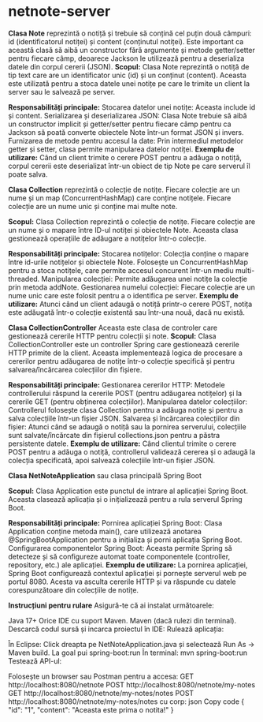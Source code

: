 # netnote-server

**Clasa Note** reprezintă o notiță și trebuie să conțină cel puțin două câmpuri: id (identificatorul notiței) și content (conținutul notiței).
Este important ca această clasă să aibă un constructor fără argumente și metode getter/setter pentru fiecare câmp, deoarece Jackson le utilizează pentru a deserializa datele din corpul cererii 
(JSON).
**Scopul:**
Clasa Note reprezintă o notiță de tip text care are un identificator unic (id) și un conținut (content). Aceasta este utilizată pentru a stoca datele unei notițe pe care le trimite un client la server sau le salvează pe server.

**Responsabilități principale:**
Stocarea datelor unei notițe: Aceasta include id și content.
Serializarea și deserializarea JSON: Clasa Note trebuie să aibă un constructor implicit și getter/setter pentru fiecare câmp pentru ca Jackson să poată converte obiectele Note într-un format JSON și invers.
Furnizarea de metode pentru accesul la date: Prin intermediul metodelor getter și setter, clasa permite manipularea datelor notiței.
**Exemplu de utilizare:**
Când un client trimite o cerere POST pentru a adăuga o notiță, corpul cererii este deserializat într-un obiect de tip Note pe care serverul îl poate salva.

**Clasa Collection** reprezintă o colecție de notițe. Fiecare colecție are un nume și un map (ConcurrentHashMap) care conține notițele.
Fiecare colecție are un nume unic și conține mai multe note.

**Scopul:**
Clasa Collection reprezintă o colecție de notițe. Fiecare colecție are un nume și o mapare între ID-ul notiței și obiectele Note. Aceasta clasa gestionează operațiile de adăugare a notițelor într-o colecție.

**Responsabilități principale:**
Stocarea notițelor: Colecția conține o mapare între id-urile notițelor și obiectele Note. Folosește un ConcurrentHashMap pentru a stoca notițele, care permite accesul concurent într-un mediu multi-threaded.
Manipularea colecției: Permite adăugarea unei notițe la colecție prin metoda addNote.
Gestionarea numelui colecției: Fiecare colecție are un nume unic care este folosit pentru a o identifica pe server.
**Exemplu de utilizare:**
Atunci când un client adaugă o notiță printr-o cerere POST, notița este adăugată într-o colecție existentă sau într-una nouă, dacă nu există.

**Clasa CollectionController** Aceasta este clasa de controler care gestionează cererile HTTP pentru colecții și note.
**Scopul:**
Clasa CollectionController este un controller Spring care gestionează cererile HTTP primite de la client. Aceasta implementează logica de procesare a cererilor pentru adăugarea de notițe într-o colecție specifică și pentru salvarea/încărcarea colecțiilor din fișiere.

**Responsabilități principale:**
Gestionarea cererilor HTTP: Metodele controllerului răspund la cererile POST (pentru adăugarea notițelor) și la cererile GET (pentru obținerea colecțiilor).
Manipularea datelor colecțiilor: Controllerul folosește clasa Collection pentru a adăuga notițe și pentru a salva colecțiile într-un fișier JSON.
Salvarea și încărcarea colecțiilor din fișier: Atunci când se adaugă o notiță sau la pornirea serverului, colecțiile sunt salvate/încărcate din fișierul collections.json pentru a păstra persistente datele.
**Exemplu de utilizare:**
Când clientul trimite o cerere POST pentru a adăuga o notiță, controllerul validează cererea și o adaugă la colecția specificată, apoi salvează colecțiile într-un fișier JSON.

**Clasa NetNoteApplication** sau clasa principală Spring Boot

**Scopul:**
Clasa Application este punctul de intrare al aplicației Spring Boot. Aceasta clasează aplicația și o inițializează pentru a rula serverul Spring Boot.

**Responsabilități principale:**
Pornirea aplicației Spring Boot: Clasa Application conține metoda main(), care utilizează anotarea @SpringBootApplication pentru a inițializa și porni aplicația Spring Boot.
Configurarea componentelor Spring Boot: Aceasta permite Spring să detecteze și să configureze automat toate componentele (controller, repository, etc.) ale aplicației.
**Exemplu de utilizare:**
La pornirea aplicației, Spring Boot configurează contextul aplicației și pornește serverul web pe portul 8080. Acesta va asculta cererile HTTP și va răspunde cu datele corespunzătoare din colecțiile de notițe.

**Instrucțiuni pentru rulare**
Asigură-te că ai instalat următoarele:

Java 17+
Orice IDE cu suport Maven.
Maven (dacă rulezi din terminal).
Descarcă codul sursă și incarca proiectul în IDE:
Rulează aplicația:

În Eclipse:
Click dreapta pe NetNoteApplication.java și selectează Run As -> Maven build. La goal pui spring-boot:run
În terminal:
mvn spring-boot:run
Testează API-ul:

Folosește un browser sau Postman pentru a accesa:
GET http://localhost:8080/netnote
POST http://localhost:8080/netnote/my-notes
GET http://localhost:8080/netnote/my-notes/notes
POST http://localhost:8080/netnote/my-notes/notes cu corp:
json
Copy code
{
    "id": "1",
    "content": "Aceasta este prima o notita!"
}


